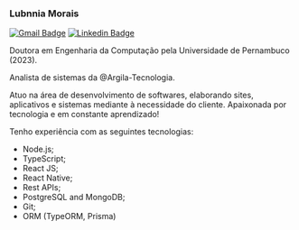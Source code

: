 ### Lubnnia Morais

<div>
  <a href = "mailto:lubnnia@gmail.com"><img loading="lazy" src="https://img.shields.io/badge/Gmail-D14836?style=for-the-badge&logo=gmail&logoColor=white" alt="Gmail Badge" target="_blank"></a>
  <a href="https://www.linkedin.com/in/lubnnia-morais-554636109/" target="_blank"><img loading="lazy" src="https://img.shields.io/badge/-LinkedIn-%230077B5?style=for-the-badge&logo=linkedin&logoColor=white" alt="Linkedin Badge" target="_blank"></a>   
</div>

Doutora em Engenharia da Computação pela Universidade de Pernambuco (2023). 

Analista de sistemas da @Argila-Tecnologia. 

Atuo na área de desenvolvimento de softwares, elaborando sites, aplicativos e sistemas mediante à necessidade do cliente. Apaixonada por tecnologia e em constante aprendizado!

Tenho experiência com as seguintes tecnologias:

- Node.js;
- TypeScript; 
- React JS;
- React Native;
- Rest APIs;
- PostgreSQL and MongoDB;
- Git;
- ORM (TypeORM, Prisma)
